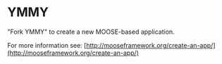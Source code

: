 YMMY
=====

"Fork YMMY" to create a new MOOSE-based application.

For more information see: [http://mooseframework.org/create-an-app/](http://mooseframework.org/create-an-app/)
